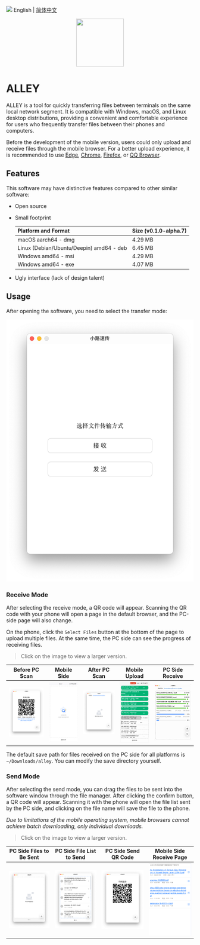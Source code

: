 <img src="https://gw.alipayobjects.com/zos/antfincdn/R8sN%24GNdh6/language.svg" width="18"> English | [简体中文](./README.zh-CN.md)

<p align="center"><img height="128" width="128" src="./src-tauri/icons/icon.png" /></p>

# ALLEY

ALLEY is a tool for quickly transferring files between terminals on the same local network segment. It is compatible with Windows, macOS, and Linux desktop distributions, providing a convenient and comfortable experience for users who frequently transfer files between their phones and computers.

Before the development of the mobile version, users could only upload and receive files through the mobile browser. For a better upload experience, it is recommended to use [Edge](https://play.google.com/store/search?q=edge&c=apps), [Chrome](https://play.google.com/store/search?q=Chrome&c=apps), [Firefox](https://play.google.com/store/apps/details?id=org.mozilla.firefox), or [QQ Browser](https://browser.qq.com/mobile).

## Features

This software may have distinctive features compared to other similar software:

- Open source

- Small footprint

  | Platform and Format                      | Size (v0.1.0-alpha.7) |
  | ---------------------------------------- | --------------------- |
  | macOS aarch64 - dmg                      | 4.29 MB               |
  | Linux (Debian/Ubuntu/Deepin) amd64 - deb | 6.45 MB               |
  | Windows amd64 - msi                      | 4.29 MB               |
  | Windows amd64 - exe                      | 4.07 MB               |

- Ugly interface (lack of design talent)

## Usage

After opening the software, you need to select the transfer mode:

![Transfer Mode Selection](./docs/images/home.png)

### Receive Mode

After selecting the receive mode, a QR code will appear. Scanning the QR code with your phone will open a page in the default browser, and the PC-side page will also change.

On the phone, click the `Select Files` button at the bottom of the page to upload multiple files. At the same time, the PC side can see the progress of receiving files.

> Click on the image to view a larger version.

| Before PC Scan                              | Mobile Side                                    | After PC Scan                                 | Mobile Upload                                 | PC Side Receive                           |
| ------------------------------------------- | ---------------------------------------------- | --------------------------------------------- | --------------------------------------------- | ----------------------------------------- |
| ![output](./docs/images/receive-qrcode.png) | ![output](./docs/images/mobile-send-index.jpg) | ![output](./docs/images/pc-receive-empty.png) | ![output](./docs/images/mobile-uploading.png) | ![output](./docs/images/pc-receiving.png) |

The default save path for files received on the PC side for all platforms is `~/Downloads/alley`. You can modify the save directory yourself.

### Send Mode

After selecting the send mode, you can drag the files to be sent into the software window through the file manager. After clicking the confirm button, a QR code will appear. Scanning it with the phone will open the file list sent by the PC side, and clicking on the file name will save the file to the phone.

_Due to limitations of the mobile operating system, mobile browsers cannot achieve batch downloading, only individual downloads._

> Click on the image to view a larger version.

| PC Side Files to Be Sent                    | PC Side File List to Send             | PC Side Send QR Code                     | Mobile Side Receive Page                          |
| ------------------------------------------- | ------------------------------------- | ---------------------------------------- | ------------------------------------------------- |
| ![output](./docs/images/wait-selecting.png) | ![output](./docs/images/selected.png) | ![output](./docs/images/send-qrcode.png) | ![output](./docs/images/mobile-download-list.png) |
